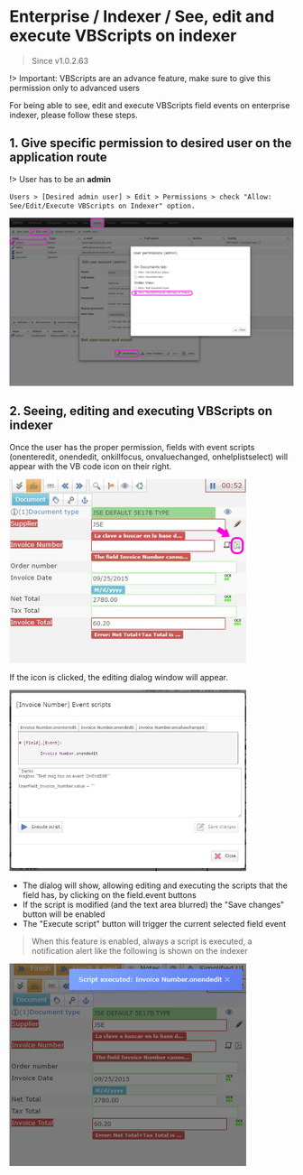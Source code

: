 # Enterprise / Indexer / See, edit and execute VBScripts on indexer

> Since v1.0.2.63

!> Important: VBScripts are an advance feature, make sure to give this permission only to advanced users

For being able to see, edit and execute VBScripts field events on enterprise indexer, please follow these steps.

## 1. Give specific permission to desired user on the application route

!> User has to be an **admin**

```
Users > [Desired admin user] > Edit > Permissions > check "Allow: See/Edit/Execute VBScripts on Indexer" option.
```

<img src="./_images_/vbscript/user_permission.png" width="820" height="auto">  



## 2. Seeing, editing and executing VBScripts on indexer

Once the user has the proper permission, fields with event scripts (onenteredit, onendedit, onkillfocus, onvaluechanged, onhelplistselect) will appear with the VB code icon on their right.

<img src="./_images_/vbscript/vb_icon.jpg" width="420" height="auto">  

If the icon is clicked, the editing dialog window will appear.

<img src="./_images_/vbscript/dialog.jpg" width="420" height="auto">  

* The dialog will show, allowing editing and executing the scripts that the field has, by clicking on the field.event buttons
* If the script is modified (and the text area blurred) the "Save changes" button will be enabled
* The "Execute script" button will trigger the current selected field event


> When this feature is enabled, always a script is executed, a notification alert like the following is shown on the indexer

<img src="./_images_/vbscript/alert.png" width="420" height="auto">  

